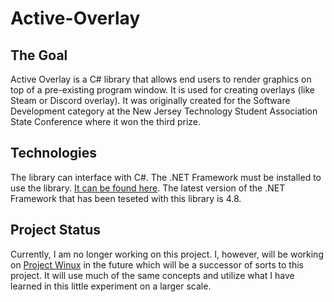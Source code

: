 # Active-Overlay

## The Goal
Active Overlay is a C# library that allows end users to render graphics on top of a pre-existing program window. It is used for creating overlays (like Steam or Discord overlay). It was originally created for the Software Development category at the New Jersey Technology Student Association State Conference where it won the third prize.

## Technologies
The library can interface with C#. The .NET Framework must be installed to use the library. [It can be found here](https://dotnet.microsoft.com/download/dotnet-framework). The latest version of the .NET Framework that has been teseted with this library is 4.8.

## Project Status
Currently, I am no longer working on this project. I, however, will be working on [Project Winux](https://github.com/ndnestor/Project-Winux) in the future which will be a successor of sorts to this project. It will use much of the same concepts and utilize what I have learned in this little experiment on a larger scale.
